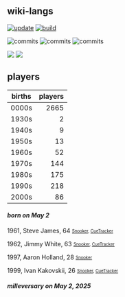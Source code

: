 ## wiki-langs
[![update](https://github.com/dreamerminsk/wiki-langs/actions/workflows/update-tables.yml/badge.svg)](https://github.com/dreamerminsk/wiki-langs/actions/workflows/update-tables.yml)
[![build](https://github.com/dreamerminsk/wiki-langs/actions/workflows/build.yml/badge.svg)](https://github.com/dreamerminsk/wiki-langs/actions/workflows/build.yml)

![commits](https://img.shields.io/github/commit-activity/y/dreamerminsk/wiki-langs)
![commits](https://img.shields.io/github/commit-activity/m/dreamerminsk/wiki-langs)
![commits](https://img.shields.io/github/commit-activity/w/dreamerminsk/wiki-langs)

![](https://img.shields.io/github/languages/code-size/dreamerminsk/wiki-langs)
![](https://img.shields.io/github/repo-size/dreamerminsk/wiki-langs)

## players
| births | players |
| :----: | ------: |
| 0000s | 2665 |
| 1930s | 2 |
| 1940s | 9 |
| 1950s | 13 |
| 1960s | 52 |
| 1970s | 144 |
| 1980s | 175 |
| 1990s | 218 |
| 2000s | 86 |

#### ***born on May  2***
1961, Steve James, 64 <sub><sup>[Snooker](http://www.snooker.org/res/index.asp?player=1049), [CueTracker](http://cuetracker.net/Players/steve-james/)</sup></sub>

1962, Jimmy White, 63 <sub><sup>[Snooker](http://www.snooker.org/res/index.asp?player=20), [CueTracker](http://cuetracker.net/Players/jimmy-white/)</sup></sub>

1997, Aaron Holland, 28 <sub><sup>[Snooker](http://www.snooker.org/res/index.asp?player=2342)</sup></sub>

1999, Ivan Kakovskii, 26 <sub><sup>[Snooker](http://www.snooker.org/res/index.asp?player=1883), [CueTracker](http://cuetracker.net/Players/ivan-kakovsky/)</sup></sub>


#### ***milleversary on May  2, 2025***



